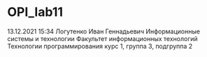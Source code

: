 # OPI_lab11
13.12.2021 15:34
Логутенко
Иван
Геннадьевич
Информационные системы и технологии
Факультет информационных технологий 
Технологии программирования
курс 1, группа 3, подгруппа 2